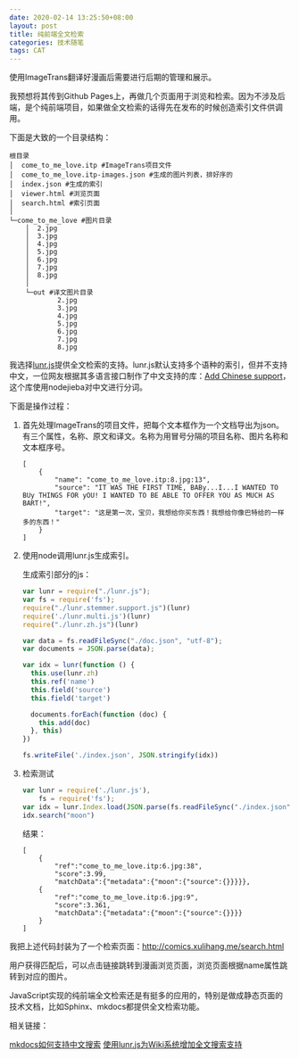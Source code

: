 ```yaml
---
date: 2020-02-14 13:25:50+08:00
layout: post
title: 纯前端全文检索
categories: 技术随笔
tags: CAT
---
```


使用ImageTrans翻译好漫画后需要进行后期的管理和展示。

我预想将其传到Github Pages上，再做几个页面用于浏览和检索。因为不涉及后端，是个纯前端项目，如果做全文检索的话得先在发布的时候创造索引文件供调用。

下面是大致的一个目录结构：

```
根目录
│  come_to_me_love.itp #ImageTrans项目文件
│  come_to_me_love.itp-images.json #生成的图片列表，排好序的
│  index.json #生成的索引
│  viewer.html #浏览页面
│  search.html #索引页面
│
└─come_to_me_love #图片目录
    │  2.jpg
    │  3.jpg
    │  4.jpg
    │  5.jpg
    │  6.jpg
    │  7.jpg
    │  8.jpg
    │
    └─out #译文图片目录
            2.jpg
            3.jpg
            4.jpg
            5.jpg
            6.jpg
            7.jpg
            8.jpg
```

我选择[lunr.js](https://lunrjs.com/)提供全文检索的支持。lunr.js默认支持多个语种的索引，但并不支持中文，一位网友根据其多语言接口制作了中文支持的库：[Add Chinese support](https://github.com/MihaiValentin/lunr-languages/pull/53)，这个库使用nodejieba对中文进行分词。

下面是操作过程：

1. 首先处理ImageTrans的项目文件，把每个文本框作为一个文档导出为json。有三个属性，名称、原文和译文。名称为用冒号分隔的项目名称、图片名称和文本框序号。

	```
	[
		{
			"name": "come_to_me_love.itp:8.jpg:13",
			"source": "IT WAS THE FIRST TIME, BABy...I...I WANTED TO BUy THINGS FOR yOU! I WANTED TO BE ABLE TO OFFER YOU AS MUCH AS BART!",
			"target": "这是第一次，宝贝，我想给你买东西！我想给你像巴特给的一样多的东西！"
		}
	]
	```

2. 使用node调用lunr.js生成索引。

	生成索引部分的js：

	```js
	var lunr = require("./lunr.js");
	var fs = require('fs');
	require("./lunr.stemmer.support.js")(lunr)
	require('./lunr.multi.js')(lunr)
	require("./lunr.zh.js")(lunr)

	var data = fs.readFileSync("./doc.json", "utf-8");
	var documents = JSON.parse(data);

	var idx = lunr(function () {
	  this.use(lunr.zh)
	  this.ref('name')
	  this.field('source')
	  this.field('target')

	  documents.forEach(function (doc) {
		this.add(doc)
	  }, this)
	})

	fs.writeFile('./index.json', JSON.stringify(idx))
	```

3. 检索测试

	```js
	var lunr = require('./lunr.js'),
		fs = require('fs');
	var idx = lunr.Index.load(JSON.parse(fs.readFileSync("./index.json")));
	idx.search("moon")
	```
	
	结果：
	
	```	
	[	
	    {
	        "ref":"come_to_me_love.itp:6.jpg:38",
			"score":3.99,
			"matchData":{"metadata":{"moon":{"source":{}}}}},
	    {
	        "ref":"come_to_me_love.itp:6.jpg:9",
		    "score":3.361,
		    "matchData":{"metadata":{"moon":{"source":{}}}}
		}
	]
	```
	
我把上述代码封装为了一个检索页面：<http://comics.xulihang.me/search.html>

用户获得匹配后，可以点击链接跳转到漫画浏览页面，浏览页面根据name属性跳转到对应的图片。

JavaScript实现的纯前端全文检索还是有挺多的应用的，特别是做成静态页面的技术文档，比如Sphinx、mkdocs都提供全文检索功能。

相关链接：
	
[mkdocs如何支持中文搜索](https://www.jianshu.com/p/d5308e4c8841)
[使用lunr.js为Wiki系统增加全文搜索支持](https://zohead.com/archives/wiki-lunr-js/)

